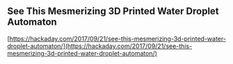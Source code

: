 ## See This Mesmerizing 3D Printed Water Droplet Automaton
  
  [https://hackaday.com/2017/09/21/see-this-mesmerizing-3d-printed-water-droplet-automaton/](https://hackaday.com/2017/09/21/see-this-mesmerizing-3d-printed-water-droplet-automaton/)